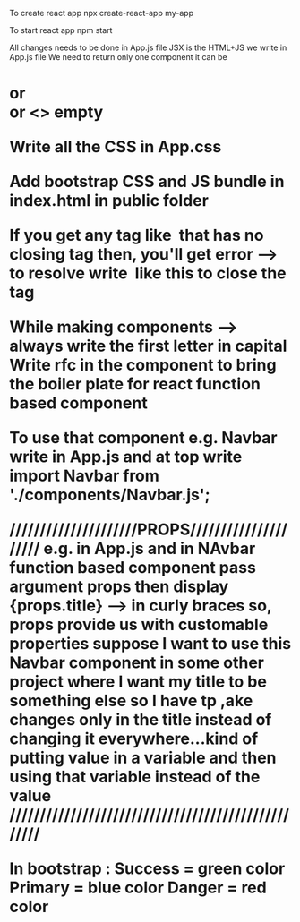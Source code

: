 To create react app 
npx create-react-app my-app

To start react app
npm start

All changes needs to be done in App.js file 
JSX is the HTML+JS we write in App.js file
We need to return only one component it can be <h1> or <div> or <> empty 

Write all the CSS in App.css

Add bootstrap CSS and JS bundle in index.html in public folder

If you get any tag like <img> that has no closing tag then,
you'll get error --> to resolve write <img /> like this to close the tag

While making components --> always write the first letter in capital
Write rfc in the component to bring the boiler plate for react function based component

To use that component e.g. Navbar
write <Navbar/> in App.js and at top write import Navbar from './components/Navbar.js';

/////////////////////PROPS/////////////////////
e.g. in App.js <Navbar title="ABC"/>
and in NAvbar function based component pass argument props then display {props.title} --> in curly braces
so, props provide us with customable properties
suppose I want to use this Navbar component in some other project where I want my title to be something else so I have tp ,ake changes only in the title instead of changing it everywhere...kind of putting value in a variable and then using that variable instead of the value
///////////////////////////////////////////////////

In bootstrap :
Success = green color
Primary = blue color
Danger = red color